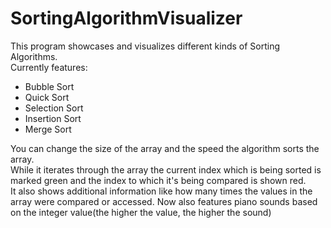 # SortingAlgorithmVisualizer
This program showcases and visualizes different kinds of Sorting Algorithms.
<br>Currently features:
- Bubble Sort
- Quick Sort
- Selection Sort
- Insertion Sort
- Merge Sort

You can change the size of the array and the speed the algorithm sorts the array.<br>
While it iterates through the array the current index which is being sorted is marked green and the index to which it's being compared is shown red.
<br>It also shows additional information like how many times the values in the array were compared or accessed. Now also features piano sounds based on the integer value(the higher the value, the higher the sound)
